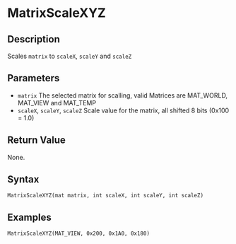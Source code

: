 # MatrixScaleXYZ

## Description
Scales `matrix` to `scaleX`, `scaleY` and `scaleZ`

## Parameters
- `matrix`
The selected matrix for scalling, valid Matrices are MAT_WORLD, MAT_VIEW and MAT_TEMP
- `scaleX`, `scaleY`, `scaleZ`
Scale value for the matrix, all shifted 8 bits (0x100 = 1.0)

## Return Value
None.

## Syntax
```
MatrixScaleXYZ(mat matrix, int scaleX, int scaleY, int scaleZ)
```

## Examples
```
MatrixScaleXYZ(MAT_VIEW, 0x200, 0x1A0, 0x180)
```